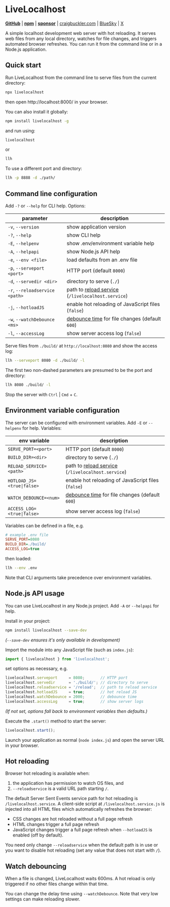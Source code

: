 # LiveLocalhost

[**GitHub**](https://github.com/craigbuckler/livelocalhost) | [**npm**](https://www.npmjs.com/package/livelocalhost) | [**sponsor**](https://github.com/sponsors/craigbuckler) | [craigbuckler.com](https://craigbuckler.com/) | [BlueSky](https://bsky.app/profile/craigbuckler.com) | [X](https://x.com/craigbuckler)

A simple localhost development web server with hot reloading. It serves web files from any local directory, watches for file changes, and triggers automated browser refreshes. You can run it from the command line or in a Node.js application.


## Quick start

Run LiveLocalhost from the command line to serve files from the current directory:

```bash
npx livelocalhost
```

then open http://localhost:8000/ in your browser.

You can also install it globally:

```bash
npm install livelocalhost -g
```

and run using:

```bash
livelocalhost
```

or

```bash
llh
```

To use a different port and directory:

```bash
llh -p 8888 -d ./path/
```


## Command line configuration

Add `-?` or `--help` for CLI help. Options:

|parameter|description|
|-|-|
| `-v`, `--version` | show application version |
| `-?`, `--help` | show CLI help |
| `-E`, `--helpenv` | show .env/environment variable help |
| `-A`, `--helpapi` | show Node.js API help |
| `-e`, `--env <file>` |load defaults from an .env file|
| `-p`, `--serveport <port>` | HTTP port (default `8000`) |
| `-d`, `--servedir <dir>` | directory to serve (`./`) |
| `-r`, `--reloadservice <path>` | path to [reload service](#hot-reloading) (`/livelocalhost.service`) |
| `-j`, `--hotloadJS` | enable hot reloading of JavaScript files (`false`) |
| `-w`, `--watchDebounce <ms>` | [debounce time](#watch-debouncing) for file changes (default `600`) |
| `-l`, `--accessLog` | show server access log (`false`) |

Serve files from `./build/` at `http://localhost:8080` and show the access log:

```bash
llh --serveport 8080 -d ./build/ -l
```

The first two non-dashed parameters are presumed to be the port and directory:

```bash
llh 8080 ./build/ -l
```

Stop the server with `Ctrl` | `Cmd` + `C`.


## Environment variable configuration

The server can be configured with environment variables. Add `-E` or `--helpenv` for help. Variables:

|env variable|description|
|-|-|
| `SERVE_PORT=<port>` | HTTP port (default `8000`) |
| `BUILD_DIR=<dir>` | directory to serve (`./`) |
| `RELOAD_SERVICE=<path>` | path to [reload service](#hot-reloading) (`/livelocalhost.service`) |
| `HOTLOAD_JS=<true\|false>` | enable hot reloading of JavaScript files (`false`) |
| `WATCH_DEBOUNCE=<num>` | [debounce time](#watch-debouncing) for file changes (default `600`) |
| `ACCESS_LOG=<true\|false>` | show server access log (`false`) |

Variables can be defined in a file, e.g.

```ini
# example .env file
SERVE_PORT=8080
BUILD_DIR=./build/
ACCESS_LOG=true
```

then loaded:

```bash
llh --env .env
```

Note that CLI arguments take precedence over environment variables.


## Node.js API usage

You can use LiveLocalhost in any Node.js project. Add `-A`  or `--helpapi` for help.

Install in your project:

```bash
npm install livelocalhost --save-dev
```

*(`--save-dev` ensures it's only available in development)*

Import the module into any JavaScript file (such as `index.js`):

```js
import { livelocalhost } from 'livelocalhost';
```

set options as necessary, e.g.

```js
livelocalhost.serveport     = 8080;       // HTTP port
livelocalhost.servedir      = './build/'; // directory to serve
livelocalhost.reloadservice = '/reload';  // path to reload service
livelocalhost.hotloadJS     = true;       // hot reload JS
livelocalhost.watchDebounce = 2000;       // debounce time
livelocalhost.accessLog     = true;       // show server logs
```

*(If not set, options fall back to environment variables then defaults.)*

Execute the `.start()` method to start the server:

```js
livelocalhost.start();
```

Launch your application as normal (`node index.js`) and open the server URL in your browser.


## Hot reloading

Browser hot reloading is available when:

  1. the application has permission to watch OS files, and
  2. `--reloadservice` is a valid URL path starting `/`.

The default Server Sent Events service path for hot reloading is `/livelocalhost.service`. A client-side script at `/livelocalhost.service.js` is injected into all HTML files which automatically refreshes the browser:

* CSS changes are hot reloaded without a full page refresh
* HTML changes trigger a full page refresh
* JavaScript changes trigger a full page refresh when `--hotloadJS` is enabled (off by default).

You need only change `--reloadservice` when the default path is in use or you want to disable hot reloading (set any value that does not start with `/`).


## Watch debouncing

When a file is changed, LiveLocalhost waits 600ms. A hot reload is only triggered if no other files change within that time.

You can change the delay time using `--watchDebounce`. Note that very low settings can make reloading slower.
